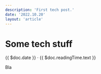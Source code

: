 ```yaml
---
description: 'First tech post.'
date: '2022.10.20'
layout: 'article'
---
```


# Some tech stuff
{{ $doc.date }} · {{ $doc.readingTime.text }}

Bla
